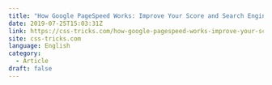 ```yaml
---
title: "How Google PageSpeed Works: Improve Your Score and Search Engine Ranking"
date: 2019-07-25T15:03:31Z
link: https://css-tricks.com/how-google-pagespeed-works-improve-your-score-and-search-engine-ranking/?utm_medium=RSS&utm_source=news.12bit.vn
site: css-tricks.com
language: English
category:
  - Article
draft: false
---
```

